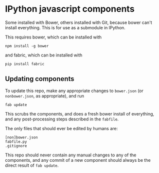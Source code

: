 # IPython javascript components

Some installed with Bower, others installed with Git, because bower can't install everything.
This is for use as a submodule in IPython.

This requires bower, which can be installed with

    npm install -g bower

and fabric, which can be installed with

    pip install fabric


## Updating components

To update this repo, make any appropriate changes to `bower.json` (or `nonbower.json`, as appropriate),
and run

    fab update

This scrubs the components, and does a fresh bower install of everything,
and any post-processing steps described in the `fabfile`.

The only files that should ever be edited by humans are:

    [non]bower.json
    fabfile.py
    .gitignore

This repo should never contain any manual changes to any of the components,
and any commit of a new component should always be the direct result of `fab update`.

